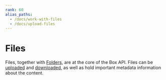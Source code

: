 ```yaml
---
rank: 60
alias_paths: 
  - /docs/work-with-files
  - /docs/upload-files
---
```


# Files

Files, together with [Folders][folders], are at the core of the Box API. Files
can be [uploaded][uploads] and [downloaded][downloads], as well as hold
important metadata information about the content.

[folders]: g://folders
[uploads]: g://uploads
[downloads]: g://downloads

